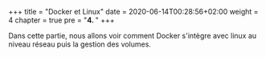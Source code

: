 +++
title = "Docker et Linux"
date = 2020-06-14T00:28:56+02:00
weight = 4
chapter = true
pre = "<b>4. </b>"
+++


Dans cette partie, nous allons voir comment Docker s'intègre avec linux au niveau réseau puis la gestion des volumes.